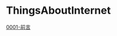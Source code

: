 # ThingsAboutInternet

[0001-前言](https://github.com/realpg/ThingsAboutInternet/blob/master/%E3%80%90%E9%95%BF%E7%AF%87%E5%A8%B1%E4%B9%90%E8%BF%9E%E8%BD%BD%E3%80%91%E7%BD%91%E7%BB%9C%E7%9A%84%E9%82%A3%E4%BA%9B%E4%BA%8B%E5%84%BF-0001-%E5%89%8D%E8%A8%80.md)
